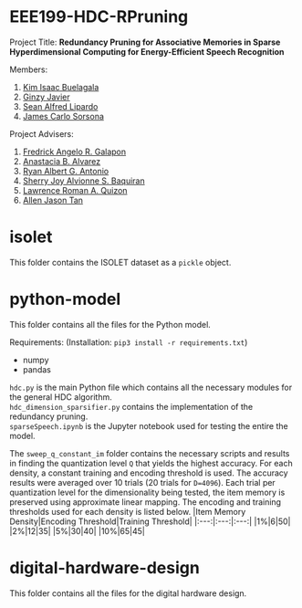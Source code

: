 # EEE199-HDC-RPruning

Project Title: **Redundancy Pruning for Associative Memories in Sparse Hyperdimensional Computing for Energy-Efficient Speech Recognition**

Members:
1. [Kim Isaac Buelagala](https://mail.google.com/mail/?view=cm&source=mailto&to=kim.buelagala@eee.upd.edu.ph)
2. [Ginzy Javier](https://mail.google.com/mail/?view=cm&source=mailto&to=ginzy.javier@eee.upd.edu.ph)
3. [Sean Alfred Lipardo](https://mail.google.com/mail/?view=cm&source=mailto&to=sean.lipardo@eee.upd.edu.ph)
4. [James Carlo Sorsona](https://mail.google.com/mail/?view=cm&source=mailto&to=james.sorsona@eee.upd.edu.ph)

Project Advisers:
1. [Fredrick Angelo R. Galapon](https://mail.google.com/mail/?view=cm&source=mailto&to=fredrick.galapon@eee.upd.edu.ph)
2. [Anastacia B. Alvarez](https://mail.google.com/mail/?view=cm&source=mailto&to=anastacia.alvarez@eee.upd.edu.ph)
3. [Ryan Albert G. Antonio](https://mail.google.com/mail/?view=cm&source=mailto&to=ryan.albert.antonio@eee.upd.edu.ph)
4. [Sherry Joy Alvionne S. Baquiran](https://mail.google.com/mail/?view=cm&source=mailto&to=alvionne.baquiran@eee.upd.edu.ph)
5. [Lawrence Roman A. Quizon](https://mail.google.com/mail/?view=cm&source=mailto&to=lawrence.quizon@eee.upd.edu.ph)
6. [Allen Jason Tan](https://mail.google.com/mail/?view=cm&source=mailto&to=allen.jason.tan@eee.upd.edu.ph)

# isolet
This folder contains the ISOLET dataset as a `pickle` object.


# python-model
This folder contains all the files for the Python model.

Requirements: (Installation: `pip3 install -r requirements.txt`)
* numpy
* pandas

`hdc.py` is the main Python file which contains all the necessary modules for the general HDC algorithm. \
`hdc_dimension_sparsifier.py` contains the implementation of the redundancy pruning. \
`sparseSpeech.ipynb` is the Jupyter notebook used for testing the entire the model. 

The `sweep_q_constant_im` folder contains the necessary scripts and results in finding the quantization level `Q` that yields the highest accuracy. For each density, a constant training and encoding threshold is used. The accuracy results were averaged over 10 trials (20 trials for `D=4096`). Each trial per quantization level for the dimensionality being tested, the item memory is preserved using approximate linear mapping.
The encoding and training thresholds used for each density is listed below.
|Item Memory Density|Encoding Threshold|Training Threshold|
|:---:|:---:|:---:|
|1%|6|50|
|2%|12|35|
|5%|30|40|
|10%|65|45|


# digital-hardware-design
This folder contains all the files for the digital hardware design.

